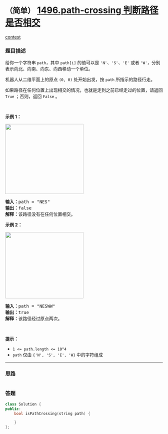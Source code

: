 # `（简单）` [1496.path-crossing 判断路径是否相交](https://leetcode-cn.com/problems/path-crossing/)

[contest](https://leetcode-cn.com/contest/weekly-contest-195/problems/path-crossing/)

### 题目描述
<p>给你一个字符串 <code>path</code>，其中 <code>path[i]</code> 的值可以是 <code>'N'</code>、<code>'S'</code>、<code>'E'</code> 或者 <code>'W'</code>，分别表示向北、向南、向东、向西移动一个单位。</p>

<p>机器人从二维平面上的原点 <code>(0, 0)</code> 处开始出发，按 <code>path</code> 所指示的路径行走。</p>

<p>如果路径在任何位置上出现相交的情况，也就是走到之前已经走过的位置，请返回 <code>True</code> ；否则，返回 <code>False</code> 。</p>

<p>&nbsp;</p>

<p><strong>示例 1：</strong></p>

<p><img style="height: 224px; width: 250px;" src="https://assets.leetcode-cn.com/aliyun-lc-upload/uploads/2020/06/28/screen-shot-2020-06-10-at-123929-pm.png" alt=""></p>

<pre><strong>输入：</strong>path = "NES"
<strong>输出：</strong>false 
<strong>解释：</strong>该路径没有在任何位置相交。</pre>

<p><strong>示例 2：</strong></p>

<p><img style="height: 212px; width: 250px;" src="https://assets.leetcode-cn.com/aliyun-lc-upload/uploads/2020/06/28/screen-shot-2020-06-10-at-123843-pm.png" alt=""></p>

<pre><strong>输入：</strong>path = "NESWW"
<strong>输出：</strong>true
<strong>解释：</strong>该路径经过原点两次。</pre>

<p>&nbsp;</p>

<p><strong>提示：</strong></p>

<ul>
	<li><code>1 <= path.length <= 10^4</code></li>
	<li><code>path</code> 仅由 <code>{'N', 'S', 'E', 'W}</code> 中的字符组成</li>
</ul>


---
### 思路
```
```



### 答题
``` C++
class Solution {
public:
    bool isPathCrossing(string path) {

    }
};
```




